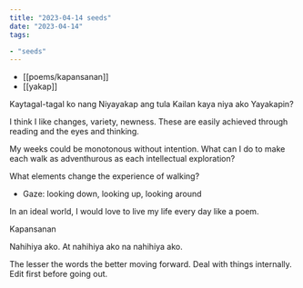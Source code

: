 ```yaml
---
title: "2023-04-14 seeds"
date: "2023-04-14"
tags:

- "seeds"
---
```


- [[poems/kapansanan]]
- [[yakap]]

Kaytagal-tagal ko nang
Niyayakap ang tula
Kailan kaya niya ako
Yayakapin?

I think I like changes, variety, newness. These are easily achieved through reading and the eyes and thinking.

My weeks could be monotonous without intention. What can I do to make each walk as adventhurous as each intellectual exploration?

What elements change the experience of walking?
- Gaze: looking down, looking up, looking around

In an ideal world, I would love to live my life every day like a poem.

Kapansanan

Nahihiya ako. At nahihiya ako na nahihiya ako.

The lesser the words the better moving forward. Deal with things internally. Edit first before going out.